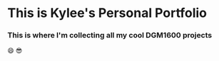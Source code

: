 # This is Kylee's Personal Portfolio
### This is where I'm collecting all my cool DGM1600 projects
:smile:
:sunglasses: